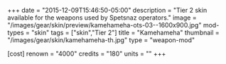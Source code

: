 +++
date = "2015-12-09T15:46:50-05:00"
description = "Tier 2 skin available for the weapons used by Spetsnaz operators."
image = "/images/gear/skin/preview/kamehameha-ots-03--1600x900.jpg"
mod-types = "skin"
tags = ["skin","Tier 2"]
title = "Kamehameha"
thumbnail = "/images/gear/skin/kamehameha-th.jpg"
type = "weapon-mod"

[cost]
  renown = "4000"
  credits = "180"
  units = ""
+++
